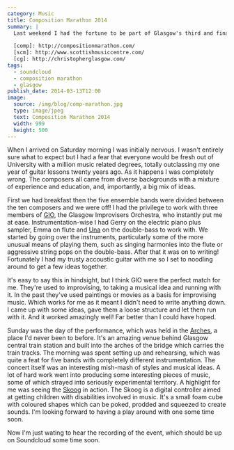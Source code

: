 ```yaml
---
category: Music
title: Composition Marathon 2014
summary: |
  Last weekend I had the fortune to be part of Glasgow's third and final [Composition Marathon][comp], hosted by [Chris Glasgow][cg] of the [Scottish Music Centre][scm].
    
  [comp]: http://compositionmarathon.com/
  [scm]: http://www.scottishmusiccentre.com/
  [cg]: http://christopherglasgow.com/
tags: 
  - soundcloud
  - composition marathon
  - glasgow
publish_date: 2014-03-13T12:00
image:
  source: /img/blog/comp-marathon.jpg
  type: image/jpeg
  text: Composition Marathon 2014
  width: 999
  height: 500
---
```


When I arrived on Saturday morning I was initially nervous. I wasn't entirely sure what to expect but I had a fear that everyone would be fresh out of University with a million music related degrees, totally outclassing my one year of guitar lessons twenty years ago. As it happens I was completely wrong. The composers all came from diverse backgrounds with a mixture of experience and education, and, importantly, a big mix of ideas.

First we had breakfast then the five ensemble bands were divided between the ten composers and we were off! I had the privilege to work with three members of [GIO][gio], the Glasgow Improvisers Orchestra, who instantly put me at ease. Instrumentation-wise I had Gerry on the electric piano plus sampler, Emma on flute and [Una][una] on the double-bass to work with. We started by going over the instruments, particularly some of the more unusual means of playing them, such as singing harmonies into the flute or aggressive string pops on the double-bass. After that it was on to writing! Fortunately I had my trusty accoustic guitar with me so I set to noodling around to get a few ideas together.

It's easy to say this in hindsight, but I think GIO were the perfect match for me. They're used to improvising, to taking a musical idea and running with it. In the past they've used paintings or movies as a basis for improvising music. Which works for me as it meant I didn't need to write anything down. I came up with some ideas, gave them a loose structure and let them run with it. And it worked amazingly well! Far better than I could have hoped.

Sunday was the day of the performance, which was held in the [Arches][arches], a place I'd never been to before. It's an amazing venue behind Glasgow central train station and built into the arches of the bridge which carries the train tracks. The morning was spent setting up and rehearsing, which was quite a feat for five bands with completely different instrumentation. The concert itself was an interesting mish-mash of styles and musical ideas. A lot of hard work went into producing some interesting pieces of music, some of which strayed into seriously experimental territory. A highlight for me was seeing the [Skoog][skoog] in action. The Skoog is a digital controller aimed at getting children with disabilities involved in music. It's a small foam cube with coloured shapes which can be poked, prodded and squeezed to create sounds. I'm looking forward to having a play around with one some time soon.

Now I'm just wating to hear the recording of the event, which should be up on Soundcloud some time soon.

[gio]: http://glasgowimprovisersorchestra.com/
[una]: https://twitter.com/unabass
[arches]: http://www.thearches.co.uk/
[skoog]: http://www.skoogmusic.com/
